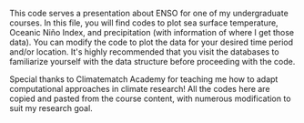 This code serves a presentation about ENSO for one of my undergraduate courses.
In this file, you will find codes to plot sea surface temperature, Oceanic Niño Index, and precipitation (with information of where I get those data).
You can modify the code to plot the data for your desired time period and/or location. It's highly recommended that you visit the databases to familiarize yourself with the data structure before proceeding with the code.

Special thanks to Climatematch Academy for teaching me how to adapt computational approaches in climate research! 
All the codes here are copied and pasted from the course content, with numerous modification to suit my research goal.

